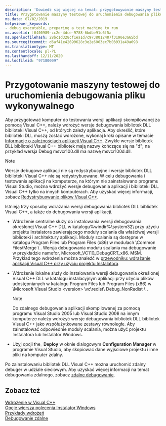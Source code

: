 ```yaml
---
description: 'Dowiedz się więcej na temat: przygotowywanie maszyny testowej do uruchamiania pliku wykonywalnego debugowania'
title: Przygotowanie maszyny testowej do uruchomienia debugowania pliku wykonywalnego
ms.date: 07/02/2019
helpviewer_keywords:
- debug executable, preparing a test machine to run
ms.assetid: f0400989-cc2e-4dce-9788-6bdbe91c6f5a
ms.openlocfilehash: 28bc1d328cf1ea1d7c9738012407f3190e3a65bd
ms.sourcegitcommit: d6af41e42699628c3e2e6063ec7b03931a49a098
ms.translationtype: MT
ms.contentlocale: pl-PL
ms.lasthandoff: 12/11/2020
ms.locfileid: "97180009"
---
```

# <a name="preparing-a-test-machine-to-run-a-debug-executable"></a>Przygotowanie maszyny testowej do uruchomienia debugowania pliku wykonywalnego

Aby przygotować komputer do testowania wersji aplikacji skompilowanej za pomocą Visual C++, należy wdrożyć wersje debugowania bibliotek DLL biblioteki Visual C++, od których zależy aplikacja. Aby określić, które biblioteki DLL muszą zostać wdrożone, wykonaj kroki opisane w temacie [Informacje o zależnościach aplikacji Visual C++](understanding-the-dependencies-of-a-visual-cpp-application.md). Zwykle wersje bibliotek DLL biblioteki Visual C++ bibliotek mają nazwy kończące się na "d"; na przykład wersja Debug msvcr100.dll ma nazwę msvcr100d.dll.

> [!NOTE]
> Wersje debugowe aplikacji nie są redystrybucyjne i wersje bibliotek DLL biblioteki Visual C++ nie są redystrybuowane. W celu debugowania i testowania aplikacji na komputerze, na którym nie zainstalowano programu Visual Studio, można wdrożyć wersje debugowania aplikacji i biblioteki DLL Visual C++ tylko na innych komputerach. Aby uzyskać więcej informacji, zobacz [Redystrybuowanie plików Visual C++](redistributing-visual-cpp-files.md).

Istnieją trzy sposoby wdrażania wersji debugowania bibliotek DLL bibliotek Visual C++, a także do debugowania wersji aplikacji.

- Wdrożenie centralne służy do instalowania wersji debugowania określonej Visual C++ DLL w katalogu%windir%\system32\ przy użyciu projektu Instalatora zawierającego moduły scalania dla właściwej wersji biblioteki i architektury aplikacji. Moduły scalania są dostępne w katalogu Program Files lub Program Files (x86) w modułach \Common Files\Merge \\ . Wersja debugowania modułu scalania ma debugowanie w przykładzie namefor, Microsoft_VC110_DebugCRT_x86. MSM. Przykład tego wdrożenia można znaleźć w [przewodniku: wdrażanie aplikacji Visual C++ przy użyciu projektu Instalatora](walkthrough-deploying-a-visual-cpp-application-by-using-a-setup-project.md).

- Wdrożenie lokalne służy do instalowania wersji debugowania określonej Visual C++ DLL w katalogu instalacyjnym aplikacji przy użyciu plików udostępnianych w katalogu Program Files lub Program Files (x86) w \Microsoft Visual Studio \<version> \vc\redist\ Debug_NonRedist \\ .

    > [!NOTE]
    >  Do zdalnego debugowania aplikacji skompilowanej za pomocą programu Visual Studio 2005 lub Visual Studio 2008 na innym komputerze należy wdrożyć wersje debugowania bibliotek DLL bibliotek Visual C++ jako współużytkowane zestawy równoległe. Aby zainstalować odpowiednie moduły scalania, można użyć projektu Instalatora lub Instalator Windows.

- Użyj opcji the_ **Deploy** w oknie dialogowym **Configuration Manager** w programie Visual Studio, aby skopiować dane wyjściowe projektu i inne pliki na komputer zdalny.

Po zainstalowaniu bibliotek DLL Visual C++ można uruchomić zdalny debuger w udziale sieciowym. Aby uzyskać więcej informacji na temat debugowania zdalnego, zobacz [zdalne debugowanie](/visualstudio/debugger/remote-debugging).

## <a name="see-also"></a>Zobacz też

[Wdrożenie w Visual C++](deployment-in-visual-cpp.md)<br>
[Opcje wiersza polecenia Instalator Windows](/windows/win32/Msi/command-line-options)<br>
[Przykłady wdrożeń](deployment-examples.md)<br>
[Debugowanie zdalne](/visualstudio/debugger/remote-debugging)
